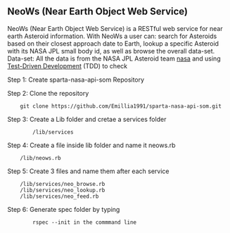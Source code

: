 
NeoWs (Near Earth Object Web Service)
--------------------

NeoWs (Near Earth Object Web Service) is a RESTful web service for near earth Asteroid information. With NeoWs a user can: search for Asteroids based on their closest approach date to Earth, lookup a specific Asteroid with its NASA JPL small body id, as well as browse the overall data-set. Data-set: All the data is from the NASA JPL Asteroid team [nasa](http://neo.jpl.nasa.gov/) and  using [Test-Driven Development](https://en.wikipedia.org/wiki/Test-driven_development) (TDD) to check 

Step 1: Create sparta-nasa-api-som Repository

Step 2: Clone the repository 

		git clone https://github.com/Emillia1991/sparta-nasa-api-som.git 

Step 3: Create a Lib folder and cretae a services folder
			
			/lib/services 
				

Step 4: Create a file inside lib folder and name it neows.rb

		/lib/neows.rb
		

Step 5: Create 3 files and name them after each service

		/lib/services/neo_browse.rb
		/lib/services/neo_lookup.rb
		/lib/services/neo_feed.rb

Step 6: Generate spec folder by typing

			rspec --init in the commmand line 

